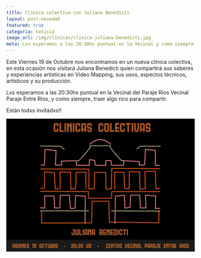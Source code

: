 ```yaml
---
title: Clinica colectiva con Juliana Benedicti
layout: post-novedad
featured: true
categoria: noticia
image_url: /img/clinicas/clinica-juliana-benedicti.jpg
meta: Lxs esperamos a las 20:30hs puntual en la Vecinal y como siempre traer algo rico para compartir.
--- 
```


Este Viernes 19 de Octubre nos encontramos en un nueva clínica colectiva, en esta ocasión nos visitará Juliana Benedicti quien compartirá sus saberes y experiencias artísticas en Video Mapping, sus usos, aspectos técnicos, artísticos y su producción. 

Lxs esperamos a las 20:30hs puntual en la Vecinal del Paraje Ríos Vecinal Paraje Entre Rios, y como siempre, traer algo rico para compartir. 

Están todxs invitadxs!! 

<div style="position: relative;">
	<div class="gallery col-3">

<a style="width: 100%;" href="/img/clinicas/clinica-juliana-benedicti.jpg" data-fancybox="images" data-srcset="/img/clinicas/clinica-juliana-benedicti.jpg" class="item-gallery">
<img src="/img/clinicas/clinica-juliana-benedicti.jpg" />
</a>

</div>
</div>

